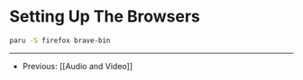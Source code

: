 # Setting Up The Browsers

```bash
paru -S firefox brave-bin
```

-----

- Previous: [[Audio and Video]]